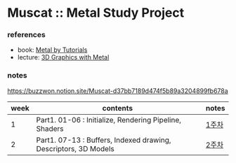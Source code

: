 # Muscat :: Metal Study Project


### references
- book: [Metal by Tutorials](https://www.kodeco.com/books/metal-by-tutorials/v2.0)
- lecture: [3D Graphics with Metal](https://www.kodeco.com/1258241-3d-graphics-with-metal/)

### notes
https://buzzwon.notion.site/Muscat-d37bb7189d474f5b89a3204899fb678a

|week|contents|notes|
|-|---|---|
|1|Part1. 01-06 : Initialize, Rendering Pipeline, Shaders|[1주차](https://buzzwon.notion.site/1-97ec3dc0160b4d1ea3894d8da479e4e5)|
|2|Part1. 07-13 : Buffers, Indexed drawing, Descriptors, 3D Models|[2주차](https://buzzwon.notion.site/2-44eff9f97d6b46aabb132ef7db0b5770)|

